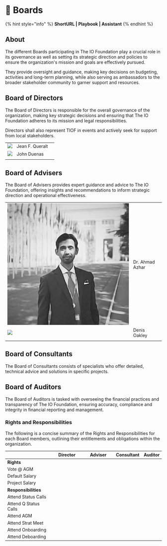 # 👥 Boards

{% hint style="info" %}
**ShortURL | Playbook | Assistant**
{% endhint %}

## About

The different Boards participating in The IO Foundation play a crucial role in its governance as well as setting its strategic direction and policies to ensure the organization's mission and goals are effectively pursued.

They provide oversight and guidance, making key decisions on budgeting, activities and long-term planning, while also serving as ambassadors to the broader stakeholder community to garner support and resources.

## Board of Directors

The Board of Directors is responsible for the overall governance of the organization, making key strategic decisions and ensuring that The IO Foundation adheres to its mission and legal responsibilities.

Directors shall also represent TIOF in events and actively seek for support from local stakeholders.

|                                                                                  |                 |   |
| -------------------------------------------------------------------------------- | --------------- | - |
| ![](<../../.gitbook/assets/\[TIOF] Comms \[P] ProfilePic JFQ BW.T XXX v1.0.png>) | Jean F. Queralt |   |
| ![](<../../.gitbook/assets/\[TIOF] Comms \[P] John Duenas.jpg>)                  | John Duenas     |   |
|                                                                                  |                 |   |

## Board of Advisers

The Board of Advisers provides expert guidance and advice to The IO Foundation, offering insights and recommendations to inform strategic direction and operational effectiveness.

|                                                                                        |                 |   |
| -------------------------------------------------------------------------------------- | --------------- | - |
| ![](<../../.gitbook/assets/\[TIOF] Avatar.png>)                                        | Dr. Ahmad Azhar |   |
| ![](<../../.gitbook/assets/\[TIOF] Comms \[P] ProfilePic.DO BW Circle.T XXX v1.0.png>) | Denis Oakley    |   |
|                                                                                        |                 |   |

## Board of Consultants

The Board of Consultants consists of specialists who offer detailed, technical advice and solutions in specific projects.

## Board of Auditors

The Board of Auditors is tasked with overseeing the financial practices and transparency of The IO Foundation, ensuring accuracy, compliance and integrity in financial reporting and management.

### Rights and Responsibilities

The following is a concise summary of the Rights and Responsibilities for each Board members, outlining their entitlements and obligations within the organization.

<table><thead><tr><th width="174"></th><th width="139" data-type="select">Director</th><th width="138" data-type="select">Adviser</th><th data-type="select">Consultant</th><th data-type="select">Auditor</th></tr></thead><tbody><tr><td><strong>Rights</strong></td><td></td><td></td><td></td><td></td></tr><tr><td>Vote @ AGM</td><td></td><td></td><td></td><td></td></tr><tr><td>Default Salary</td><td></td><td></td><td></td><td></td></tr><tr><td>Project Salary</td><td></td><td></td><td></td><td></td></tr><tr><td><strong>Responsibilities</strong></td><td></td><td></td><td></td><td></td></tr><tr><td>Attend Status Calls</td><td></td><td></td><td></td><td></td></tr><tr><td>Attend Q Status Calls</td><td></td><td></td><td></td><td></td></tr><tr><td>Attend AGM</td><td></td><td></td><td></td><td></td></tr><tr><td>Attend Strat Meet</td><td></td><td></td><td></td><td></td></tr><tr><td>Attend Onboarding</td><td></td><td></td><td></td><td></td></tr><tr><td>Attend Deboarding</td><td></td><td></td><td></td><td></td></tr></tbody></table>

